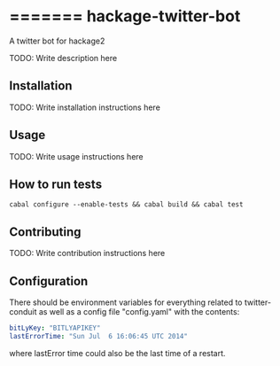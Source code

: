 =======
hackage-twitter-bot
===================

A twitter bot for hackage2


TODO: Write description here

## Installation

TODO: Write installation instructions here

## Usage

TODO: Write usage instructions here

## How to run tests

```
cabal configure --enable-tests && cabal build && cabal test
```

## Contributing

TODO: Write contribution instructions here



## Configuration

There should be environment variables for everything related to twitter-conduit as well as a config file "config.yaml" with the contents:

```yaml
bitLyKey: "BITLYAPIKEY"
lastErrorTime: "Sun Jul  6 16:06:45 UTC 2014"
```

where lastError time could also be the last time of a restart.